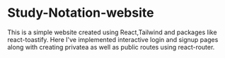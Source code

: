 # Study-Notation-website
 This is a simple website created using React,Tailwind and packages like react-toastify.
 Here I've implemented interactive login and signup pages along with creating privatea as well as public routes using react-router.

 

